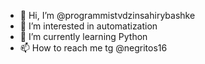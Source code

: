- 👋 Hi, I’m @programmistvdzinsahirybashke
- 👀 I’m interested in automatization
- 🌱 I’m currently learning Python
- 📫 How to reach me tg @negritos16

<!---
programmistvdzinsahirybashke/programmistvdzinsahirybashke is a ✨ special ✨ repository because its `README.md` (this file) appears on your GitHub profile.
You can click the Preview link to take a look at your changes.
--->
